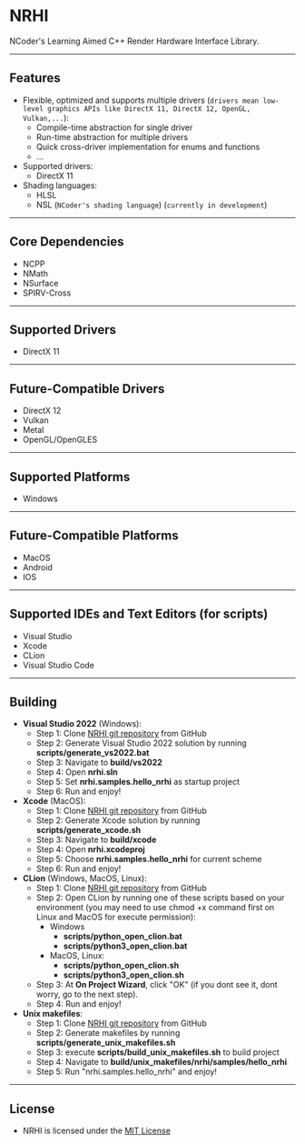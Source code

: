 # NRHI
NCoder's Learning Aimed C++ Render Hardware Interface Library.

---

## Features
+ Flexible, optimized and supports multiple drivers (`drivers mean low-level graphics APIs like DirectX 11, DirectX 12, OpenGL, Vulkan,...`):
  + Compile-time abstraction for single driver
  + Run-time abstraction for multiple drivers 
  + Quick cross-driver implementation for enums and functions 
  + ...
+ Supported drivers:
  + DirectX 11
+ Shading languages:
  + HLSL
  + NSL (`NCoder's shading language`) (`currently in development`)

---

## Core Dependencies
+ NCPP
+ NMath
+ NSurface
+ SPIRV-Cross

---

## Supported Drivers 
  + DirectX 11

---

## Future-Compatible Drivers 
  + DirectX 12
  + Vulkan
  + Metal
  + OpenGL/OpenGLES

---

## Supported Platforms 
  + Windows

---

## Future-Compatible Platforms 
  + MacOS
  + Android
  + IOS

---

## Supported IDEs and Text Editors (for scripts)
  + Visual Studio
  + Xcode
  + CLion
  + Visual Studio Code

---

## Building
  + **Visual Studio 2022** (Windows):
    + Step 1: Clone [NRHI git repository](https://github.com/Abytek/NRHI) from GitHub
    + Step 2: Generate Visual Studio 2022 solution by running **scripts/generate_vs2022.bat**
    + Step 3: Navigate to **build/vs2022**
    + Step 4: Open **nrhi.sln**
    + Step 5: Set **nrhi.samples.hello_nrhi** as startup project
    + Step 6: Run and enjoy!
  + **Xcode** (MacOS):
    + Step 1: Clone [NRHI git repository](https://github.com/Abytek/NRHI) from GitHub
    + Step 2: Generate Xcode solution by running **scripts/generate_xcode.sh**
    + Step 3: Navigate to **build/xcode**
    + Step 4: Open **nrhi.xcodeproj**
    + Step 5: Choose **nrhi.samples.hello_nrhi** for current scheme
    + Step 6: Run and enjoy!
  + **CLion** (Windows, MacOS, Linux):
    + Step 1: Clone [NRHI git repository](https://github.com/Abytek/NRHI) from GitHub
    + Step 2: Open CLion by running one of these scripts based on your environment (you may need to use chmod +x command first on Linux and MacOS for execute permission):
      + Windows
        + **scripts/python_open_clion.bat**
        + **scripts/python3_open_clion.bat**
      + MacOS, Linux:
        + **scripts/python_open_clion.sh**
        + **scripts/python3_open_clion.sh** 
    + Step 3: At **On Project Wizard**, click "OK" (if you dont see it, dont worry, go to the next step).
    + Step 4: Run and enjoy!
  + **Unix makefiles**:
    + Step 1: Clone [NRHI git repository](https://github.com/Abytek/NRHI) from GitHub
    + Step 2: Generate makefiles by running **scripts/generate_unix_makefiles.sh**
    + Step 3: execute **scripts/build_unix_makefiles.sh** to build project
    + Step 4: Navigate to **build/unix_makefiles/nrhi/samples/hello_nrhi**
    + Step 5: Run "nrhi.samples.hello_nrhi" and enjoy!

---

## License
+ NRHI is licensed under the [MIT License](https://github.com/n-c0d3r/NRHI/blob/main/LICENSE)
